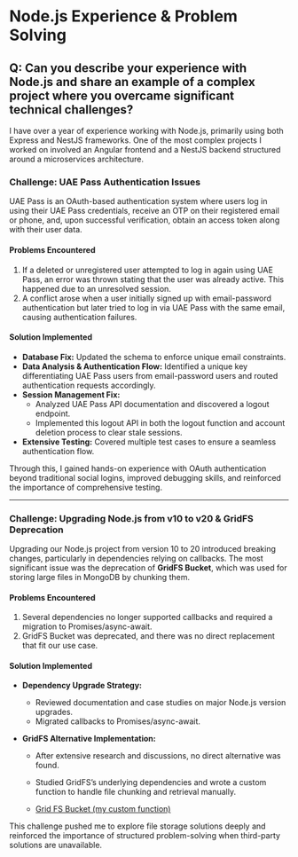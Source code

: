 # Node.js Experience & Problem Solving

## Q: Can you describe your experience with Node.js and share an example of a complex project where you overcame significant technical challenges?

I have over a year of experience working with Node.js, primarily using both Express and NestJS frameworks. One of the most complex projects I worked on involved an Angular frontend and a NestJS backend structured around a microservices architecture.

### **Challenge: UAE Pass Authentication Issues**

UAE Pass is an OAuth-based authentication system where users log in using their UAE Pass credentials, receive an OTP on their registered email or phone, and, upon successful verification, obtain an access token along with their user data.

#### **Problems Encountered**

1. If a deleted or unregistered user attempted to log in again using UAE Pass, an error was thrown stating that the user was already active. This happened due to an unresolved session.
2. A conflict arose when a user initially signed up with email-password authentication but later tried to log in via UAE Pass with the same email, causing authentication failures.

#### **Solution Implemented**

- **Database Fix:** Updated the schema to enforce unique email constraints.
- **Data Analysis & Authentication Flow:** Identified a unique key differentiating UAE Pass users from email-password users and routed authentication requests accordingly.
- **Session Management Fix:**
  - Analyzed UAE Pass API documentation and discovered a logout endpoint.
  - Implemented this logout API in both the logout function and account deletion process to clear stale sessions.
- **Extensive Testing:** Covered multiple test cases to ensure a seamless authentication flow.

Through this, I gained hands-on experience with OAuth authentication beyond traditional social logins, improved debugging skills, and reinforced the importance of comprehensive testing.

---

### **Challenge: Upgrading Node.js from v10 to v20 & GridFS Deprecation**

Upgrading our Node.js project from version 10 to 20 introduced breaking changes, particularly in dependencies relying on callbacks. The most significant issue was the deprecation of **GridFS Bucket**, which was used for storing large files in MongoDB by chunking them.

#### **Problems Encountered**

1. Several dependencies no longer supported callbacks and required a migration to Promises/async-await.
2. GridFS Bucket was deprecated, and there was no direct replacement that fit our use case.

#### **Solution Implemented**

- **Dependency Upgrade Strategy:**

  - Reviewed documentation and case studies on major Node.js version upgrades.
  - Migrated callbacks to Promises/async-await.

- **GridFS Alternative Implementation:**

  - After extensive research and discussions, no direct alternative was found.
  - Studied GridFS’s underlying dependencies and wrote a custom function to handle file chunking and retrieval manually.

  - [Grid FS Bucket (my custom function)](https://github.com/danyalkhan999/gridfs-bucket)

This challenge pushed me to explore file storage solutions deeply and reinforced the importance of structured problem-solving when third-party solutions are unavailable.
